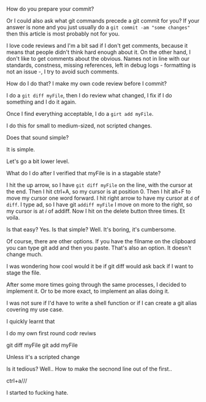 How do you prepare your commit?

Or I could also ask what git commands precede a git commit for you? If your answer is none and you just usually do a `git commit -am "some changes"` then this article is most probably not for you.

I love code reviews and I'm a bit sad if I don't get comments, because it means that people didn't think hard enough about it. On the other hand, I don't like to get comments about the obvious. Names not in line with our standards, constness, missing references, left in debug logs -  formatting is not an issue -, I try to avoid such comments.

How do I do that? I make my own code review before I commit?

I do a `git diff myFile`, then I do review what changed, I fix if I do something and I do it again.

Once I find everything acceptable, I do a `girt add myFile`.

I do this for small to medium-sized, not scripted changes.

Does that sound simple?

It is simple.

Let's go a bit lower level.

What do I do after I verified that myFile is in a stagable state?

I hit the up arrow, so I have `git diff myFile` on the line, with the cursor at the end.
Then I hit ctrl+A, so my cursor is at position 0.
Then I hit alt+F to move my cursor one word forward.
I hit right arrow to have my cursor at `d` of `diff`.
I type ad, so I have git `addiff myFile`
I move on more to the right, so my cursor is at _i_ of addiff.
Now I hit on the delete button three times. Et voila.

Is that easy? Yes. Is that simple? Well. It's boring, it's cumbersome.

Of course, there are other options. If you have the filname on the clipboard you can type git add and then you paste. That's also an option. It doesn't change much.

I was wondering how cool would it be if git diff would ask back if I want to stage the file.

After some more times going through the same processes, I decided to implement it. Or to be more exact, to implement an alias doing it.

I was not sure if I'd have to write a shell function or if I can create a git alias covering my use case.

I quickly learnt that




I do my own first round codr reviws

git diff myFile
git add myFile

Unless it's a scripted change

Is it tedious? Well.. How to make the secnond line out of the first..

ctrl+a///

I started to fucking hate.

